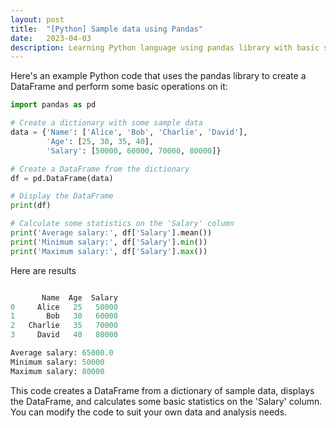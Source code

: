 ```yaml
---
layout: post
title:  "[Python] Sample data using Pandas"
date:   2023-04-03
description: Learning Python language using pandas library with basic sample
---
```


Here's an example Python code that uses the pandas library to create a DataFrame and perform some basic operations on it:

~~~python
import pandas as pd

# Create a dictionary with some sample data
data = {'Name': ['Alice', 'Bob', 'Charlie', 'David'],
        'Age': [25, 30, 35, 40],
        'Salary': [50000, 60000, 70000, 80000]}

# Create a DataFrame from the dictionary
df = pd.DataFrame(data)

# Display the DataFrame
print(df)

# Calculate some statistics on the 'Salary' column
print('Average salary:', df['Salary'].mean())
print('Minimum salary:', df['Salary'].min())
print('Maximum salary:', df['Salary'].max())

~~~

Here are results

~~~python

       Name  Age  Salary
0     Alice   25   50000
1       Bob   30   60000
2   Charlie   35   70000
3     David   40   80000

Average salary: 65000.0
Minimum salary: 50000
Maximum salary: 80000

~~~

This code creates a DataFrame from a dictionary of sample data, displays the DataFrame, and calculates some basic statistics on the 'Salary' column. You can modify the code to suit your own data and analysis needs.